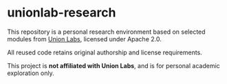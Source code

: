 
# unionlab-research

This repository is a personal research environment based on selected modules from [Union Labs](https://github.com/unionlabs/union), licensed under Apache 2.0.

All reused code retains original authorship and license requirements.

This project is **not affiliated with Union Labs**, and is for personal academic exploration only.
